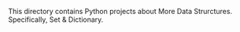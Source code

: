 This directory contains Python projects about More Data Strurctures. Specifically, Set & Dictionary.
